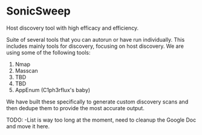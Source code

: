 # SonicSweep
Host discovery tool with high efficacy and efficiency.


Suite of several tools that you can autorun or have run individually.  This includes mainly tools for discovery, focusing on host discovery.  We are using some of the following tools:

1.  Nmap
2.  Masscan
3.  TBD
4.  TBD
5.  AppEnum (C1ph3rflux's baby)

We have built these specifically to generate custom discovery scans and then dedupe them to provide the most accurate output.

TODO:
-List is way too long at the moment, need to cleanup the Google Doc and move it here.
